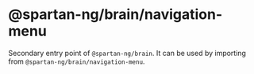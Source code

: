 # @spartan-ng/brain/navigation-menu

Secondary entry point of `@spartan-ng/brain`. It can be used by importing from `@spartan-ng/brain/navigation-menu`.
